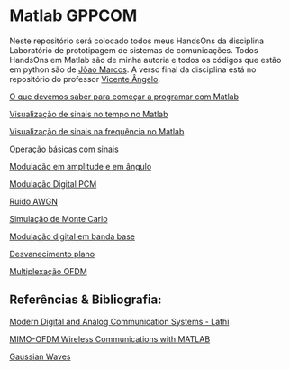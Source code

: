 # Matlab GPPCOM
Neste repositório será colocado todos meus HandsOns da disciplina Laboratório de prototipagem de sistemas de comunicações.
Todos HandsOns em Matlab são de minha autoria e todos os códigos que estão em python são de [Jõao Marcos](https://github.com/jmarcoscosta/python-gppcom). A verso final da disciplina está no repositório do professor [Vicente Ângelo](https://github.com/vicentesousa/DCO2004_LabPSC).

[O que devemos saber para começar a programar com Matlab](http://nbviewer.jupyter.org/github/SaraivaLucas/MatlabGppcom/blob/master/handson02_matlab.ipynb)

[Visualização de sinais no tempo no Matlab](http://nbviewer.jupyter.org/github/SaraivaLucas/MatlabGppcom/blob/master/handson03_matlab.ipynb)

[Visualização de sinais na frequência no Matlab](http://nbviewer.jupyter.org/github/SaraivaLucas/MatlabGppcom/blob/master/handson04_matlab.ipynb)

[Operação básicas com sinais ](http://nbviewer.jupyter.org/github/SaraivaLucas/MatlabGppcom/blob/master/handson05_matlab.ipynb)

[Modulação em amplitude e em ângulo](http://nbviewer.jupyter.org/github/SaraivaLucas/MatlabGppcom/blob/master/handson06_Matlab.ipynb)

[Modulação Digital PCM](http://nbviewer.jupyter.org/github/SaraivaLucas/MatlabGppcom/blob/master/handson07_Matlab.ipynb)

[Ruído AWGN](http://nbviewer.jupyter.org/github/SaraivaLucas/MatlabGppcom/blob/master/handson08_Matlab.ipynb)

[Simulação de Monte Carlo](http://nbviewer.jupyter.org/github/SaraivaLucas/MatlabGppcom/blob/master/handson09_Matlab.ipynb)

[Modulação digital em banda base](http://nbviewer.jupyter.org/github/SaraivaLucas/MatlabGppcom/blob/master/handson10_matlab.ipynb)

[Desvanecimento plano](http://nbviewer.jupyter.org/github/SaraivaLucas/MatlabGppcom/blob/master/handson11_Matlab.ipynb)

[Multiplexação OFDM](http://nbviewer.jupyter.org/github/SaraivaLucas/MatlabGppcom/blob/master/handson13_Matlab.ipynb)









## Referências & Bibliografia:

[Modern Digital and Analog Communication Systems - Lathi](https://www.amazon.com/Modern-Digital-Analog-Communication-Systems/dp/0198073801/ref=pd_lpo_sbs_14_img_0/138-9919462-8958560?_encoding=UTF8&psc=1&refRID=TXN5PSW2YXQYQ8RDV3D3)

[MIMO-OFDM Wireless Communications with MATLAB](http://www.ee.iitm.ac.in/~giri/pdfs/EE6002/book-cho.pdf)

[Gaussian Waves](http://www.gaussianwaves.com/)
